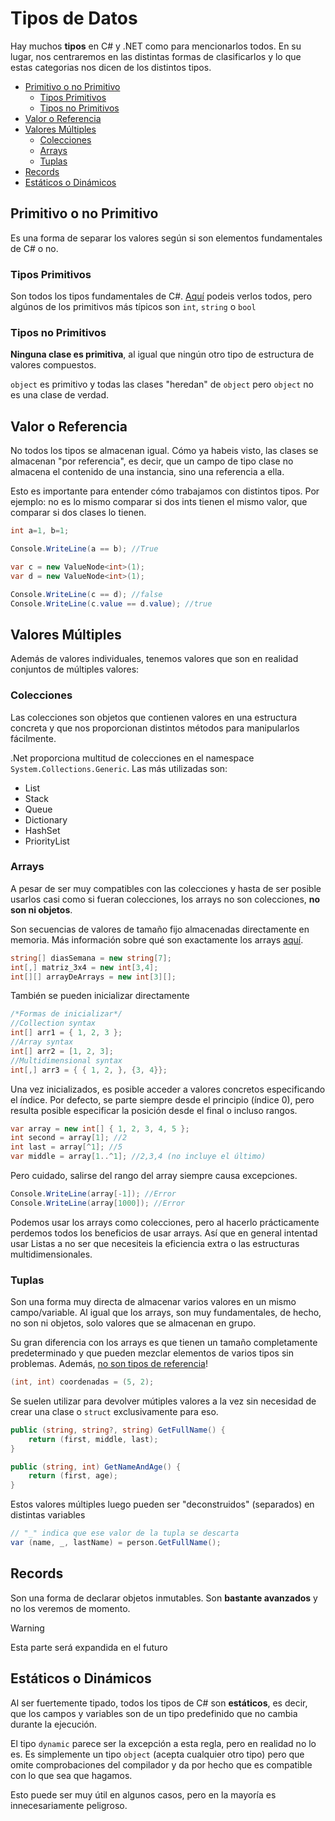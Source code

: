 # Tipos de Datos

Hay muchos **tipos** en C# y .NET como para mencionarlos todos. En su lugar, nos centraremos en las distintas formas de clasificarlos y lo que estas categorias nos dicen de los distintos tipos.

- [Primitivo o no Primitivo](#primitivo-o-no-primitivo)
  - [Tipos Primitivos](#tipos-primitivos)
  - [Tipos no Primitivos](#tipos-no-primitivos)
- [Valor o Referencia](#valor-o-referencia)
- [Valores Múltiples](#valores-múltiples)
  - [Colecciones](#colecciones)
  - [Arrays](#arrays)
  - [Tuplas](#tuplas)
- [Records](#records)
- [Estáticos o Dinámicos](#estáticos-o-dinámicos)

## Primitivo o no Primitivo

Es una forma de separar los valores según si son elementos fundamentales de C# o no.

### Tipos Primitivos

Son todos los tipos fundamentales de C#. [Aquí](https://learn.microsoft.com/en-us/dotnet/csharp/language-reference/builtin-types/built-in-types) podeis verlos todos, pero algúnos de los primitivos más típicos son `int`, `string` o `bool`

### Tipos no Primitivos

**Ninguna clase es primitiva**, al igual que ningún otro tipo de estructura de valores compuestos.

`object` es primitivo y todas las clases "heredan" de `object` pero `object` no es una clase de verdad.


## Valor o Referencia

No todos los tipos se almacenan igual. Cómo ya habeis visto, las clases se almacenan "por referencia", es decir, que un campo de tipo clase no almacena el contenido de una instancia, sino una referencia a ella.

Esto es importante para entender cómo trabajamos con distintos tipos. Por ejemplo: no es lo mismo comparar si dos ints tienen el mismo valor, que comparar si dos clases lo tienen.

```cs
int a=1, b=1;

Console.WriteLine(a == b); //True
```

```cs
var c = new ValueNode<int>(1);
var d = new ValueNode<int>(1);

Console.WriteLine(c == d); //false
Console.WriteLine(c.value == d.value); //true
```


## Valores Múltiples

Además de valores individuales, tenemos valores que son en realidad conjuntos de múltiples valores:
 
### Colecciones

Las colecciones son objetos que contienen valores en una estructura concreta y que nos proporcionan distintos métodos para manipularlos fácilmente.

.Net proporciona multitud de colecciones en el namespace `System.Collections.Generic`. Las más utilizadas son:

- List
- Stack
- Queue
- Dictionary
- HashSet
- PriorityList

### Arrays

A pesar de ser muy compatibles con las colecciones y hasta de ser posible usarlos casi como si fueran colecciones, los arrays no son colecciones, **no son ni objetos**.

Son secuencias de valores de tamaño fijo almacenadas directamente en memoria. Más información sobre qué son exactamente los arrays [aquí](https://www.inesem.es/revistadigital/informatica-y-tics/arrays/).

```cs
string[] diasSemana = new string[7];
int[,] matriz_3x4 = new int[3,4];
int[][] arrayDeArrays = new int[3][];

```

También se pueden inicializar directamente

```cs
/*Formas de inicializar*/
//Collection syntax
int[] arr1 = { 1, 2, 3 };
//Array syntax
int[] arr2 = [1, 2, 3];
//Multidimensional syntax
int[,] arr3 = { { 1, 2, }, {3, 4}};
```

Una vez inicializados, es posible acceder a valores concretos especificando el índice. Por defecto, se parte siempre desde el principio (índice 0), pero resulta posible especificar la posición desde el final o incluso rangos.

```cs
var array = new int[] { 1, 2, 3, 4, 5 };
int second = array[1]; //2
int last = array[^1]; //5
var middle = array[1..^1]; //2,3,4 (no incluye el último)
```

Pero cuidado, salirse del rango del array siempre causa excepciones.

```cs
Console.WriteLine(array[-1]); //Error
Console.WriteLine(array[1000]); //Error
```

Podemos usar los arrays como colecciones, pero al hacerlo prácticamente perdemos todos los beneficios de usar arrays. Así que en general intentad usar Listas a no ser que necesiteis la eficiencia extra o las estructuras multidimensionales.


### Tuplas

Son una forma muy directa de almacenar varios valores en un mismo campo/variable. Al igual que los arrays, son muy fundamentales, de hecho, no son ni objetos, solo valores que se almacenan en grupo.

Su gran diferencia con los arrays es que tienen un tamaño completamente predeterminado y que pueden mezclar elementos de varios tipos sin problemas. Además, [no son tipos de referencia](#valor-o-referencia)!

```cs
(int, int) coordenadas = (5, 2);
```

Se suelen utilizar para devolver mútiples valores a la vez sin necesidad de crear una clase o `struct` exclusivamente para eso.

```cs
public (string, string?, string) GetFullName() {
    return (first, middle, last);
}

public (string, int) GetNameAndAge() {
    return (first, age);
}
```

Estos valores múltiples luego pueden ser "deconstruidos" (separados) en distintas variables

```cs
// "_" indica que ese valor de la tupla se descarta
var (name, _, lastName) = person.GetFullName();
```

## Records

Son una forma de declarar objetos inmutables. Son **bastante avanzados** y no los veremos de momento.

> [!warning]
> Esta parte será expandida en el futuro



## Estáticos o Dinámicos

Al ser fuertemente tipado, todos los tipos de C# son **estáticos**, es decir, que los campos y variables son de un tipo predefinido que no cambia durante la ejecución.

El tipo `dynamic` parece ser la excepción a esta regla, pero en realidad no lo es. Es simplemente un tipo `object` (acepta cualquier otro tipo) pero que omite comprobaciones del compilador y da por hecho que es compatible con lo que sea que hagamos.

Esto puede ser muy útil en algunos casos, pero en la mayoría es innecesariamente peligroso.